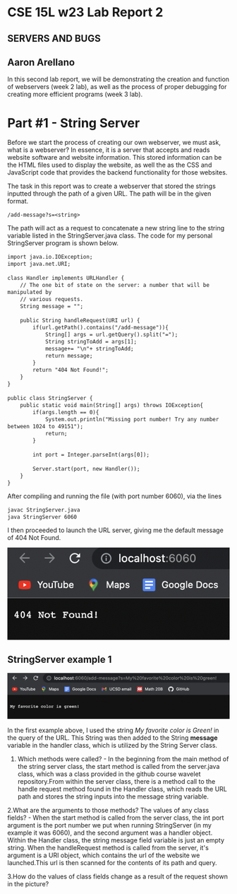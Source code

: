 # CSE 15L  w23 Lab Report 2
## SERVERS AND BUGS 
## Aaron Arellano

In this second lab report, we will be demonstrating the creation and function of webservers (week 2 lab), as well as the process of proper debugging for 
creating more efficient programs (week 3 lab). 

# Part #1 - String Server

Before we start the process of creating our own webserver, we must ask, what is a webserver? In essence, it is a server that accepts and reads 
website software and website information. This stored information can be the HTML files used to display the website, as well the as the CSS and
JavaScript code that provides the backend functionality for those websites.

The task in this report was to create a webserver that stored the strings inputted through the path of a given URL. The path will be in the given format.

```
/add-message?s=<string>
```

The path will act as a request to concatenate a new string line to the string variable listed in the StringServer.java class.
The code for my personal StringServer program is shown below.

```
import java.io.IOException;
import java.net.URI;

class Handler implements URLHandler {
    // The one bit of state on the server: a number that will be manipulated by
    // various requests.
    String message = "";

    public String handleRequest(URI url) {
        if(url.getPath().contains("/add-message")){
            String[] args = url.getQuery().split("=");
            String stringToAdd = args[1];
            message+= "\n"+ stringToAdd;
            return message;
        }
        return "404 Not Found!";
    }
}

public class StringServer {
    public static void main(String[] args) throws IOException{
        if(args.length == 0){
            System.out.println("Missing port number! Try any number between 1024 to 49151");
            return;
        }

        int port = Integer.parseInt(args[0]);

        Server.start(port, new Handler());
    }
}

```

After compiling and running the file (with port number 6060), via the lines
```
javac StringServer.java
java StringServer 6060
```
I then proceeded to launch the URL server, giving me the default message of 404 Not Found.

![Image](StringServerDefault.png)

## StringServer example 1

![Image](StringServer1.png)

In the first example above, I used the string *My favorite color is Green!* in the query of the URL. This String was then added to the String **message**
variable in the handler class, which is utilized by the String Server class.

1. Which methods were called? - In the beginning from the main method of the string server class, the start method is called from the server.java class, which
was a class provided in the github course wavelet repository.From within the server class, there is a method call to the handle request method found 
in the Handler class, which reads the URL path and stores the string inputs into the message string variable.

2.What are the arguments to those methods? The values of any class fields? - When the start method is called from the server class, the int port
argument is the port number we put when running StringServer (in my example it was 6060), and the second argument was a handler object. Within
the Handler class, the string message field variable is just an empty string. When the handleRequest method is called from the server, it's argument is
a URI object, which contains the url of the website we launched.This url is then scanned for the contents of its path and query.

3.How do the values of class fields change as a result of the request shown in the picture? 
